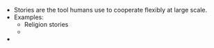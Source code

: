 - Stories are the tool humans use to cooperate flexibly at large scale.
- Examples:
	- Religion stories
	-
-